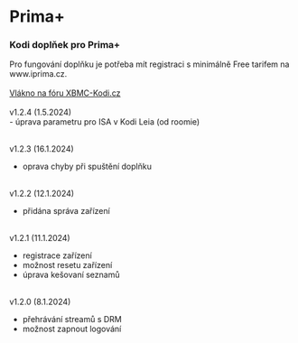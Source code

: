 <h1>Prima+</h1>
<p>
<h3>Kodi doplňek pro Prima+</h3>
<p>
Pro fungování doplňku je potřeba mít registraci s minimálně Free tarifem na www.iprima.cz.<br><br>
<a href="https://www.xbmc-kodi.cz/prima-+">Vlákno na fóru XBMC-Kodi.cz</a><br><br>
v1.2.4 (1.5.2024)<br>
- úprava parametru pro ISA v Kodi Leia (od roomie)<br><br>

v1.2.3 (16.1.2024)<br>
- oprava chyby při spuštění doplňku<br><br>

v1.2.2 (12.1.2024)<br>
- přidána správa zařízení<br><br>

v1.2.1 (11.1.2024)<br>
- registrace zařízení<br>
- možnost resetu zařízení<br>
- úprava kešovaní seznamů<br><br>

v1.2.0 (8.1.2024)<br>
- přehrávání streamů s DRM<br>
- možnost zapnout logování<br><br>
</p>
